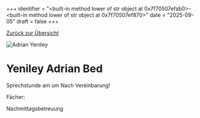 
+++
identifier = "<built-in method lower of str object at 0x7f70507efab0>-<built-in method lower of str object at 0x7f70507ef870>"
date = "2025-09-05"
draft = false
+++

 [Zurück zur Übersicht](/schule/lehrpersonal/)

<div class="row">
<div class="column">
<img src="/images/personal/Yeniley.jpg" alt="Adrian Yeniley"> 
</div>
<div class="column">

#  Yeniley Adrian Bed

Sprechstunde am  um Nach Vereinbarung!

Fächer: 













Nachmittagsbetreuung

</div>
</div> 

